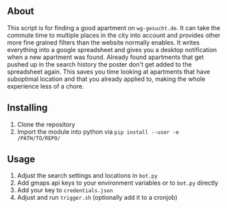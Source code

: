 ## About ##
This script is for finding a good apartment on `wg-gesucht.de`. It can take the commute time to multiple places in the city into account and provides other more fine grained filters than the website normally enables. It writes everything into a google spreadsheet and gives you a desktop notification when a new apartment was found. Already found apartments that get pushed up in the search history the poster don't get added to the spreadsheet again.
This saves you time looking at apartments that have suboptimal location and that you already applied to, making the whole experience less of a chore.

## Installing ##
1. Clone the repository
2. Import the module into python via `pip install --user -e /PATH/TO/REPO/`


## Usage ##

1. Adjust the search settings and locations in `bot.py`
2. Add gmaps api keys to your environment variables or to `bot.py` directly
3. Add your key to `credentials.json`
4. Adjust and run `trigger.sh` (optionally add it to a cronjob) 
